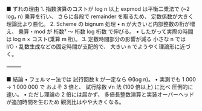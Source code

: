 ■ ずれの理由
	1.	指数演算のコストが log n 以上
expmod は平衡二乗法で ⟨~2 log₂ n⟩ 乗算を行い、
さらに各段で remainder を取るため、
定数係数が大きく 理論比より悪化。
	2.	Scheme の bignum 処理
	•	n が大きいと内部整数の桁が増え、
乗算・mod が 桁数² 〜 桁数 log 桁数 で伸びる。
	•	したがって実際の時間は log n × コスト(乗算 m 桁)。
	3.	定数時間部分の影響が減る
小さな n では I/O・乱数生成などの固定時間が支配的で、
大きい n でようやく理論形に近づく。

⸻

■ 結論
	•	フェルマー法では 試行回数 k が一定なら Θ(log n)。
	•	実測でも 1 000 → 1 000 000 で およそ 3 倍と、
試行除数 √n 法 (100 倍以上) に比べ 圧倒的に速い。
	•	ただし理論の 2 倍には届かず、
多倍長整数演算と実装オーバーヘッドが追加時間を生むため
観測比はやや大きくなる。

